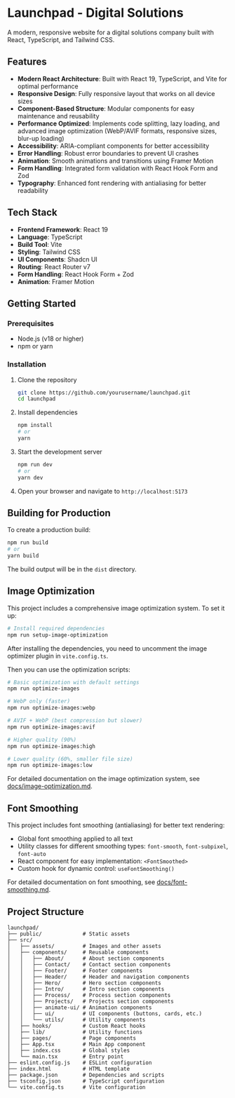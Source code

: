 # Launchpad - Digital Solutions

A modern, responsive website for a digital solutions company built with React, TypeScript, and Tailwind CSS.

## Features

- **Modern React Architecture**: Built with React 19, TypeScript, and Vite for optimal performance
- **Responsive Design**: Fully responsive layout that works on all device sizes
- **Component-Based Structure**: Modular components for easy maintenance and reusability
- **Performance Optimized**: Implements code splitting, lazy loading, and advanced image optimization (WebP/AVIF formats, responsive sizes, blur-up loading)
- **Accessibility**: ARIA-compliant components for better accessibility
- **Error Handling**: Robust error boundaries to prevent UI crashes
- **Animation**: Smooth animations and transitions using Framer Motion
- **Form Handling**: Integrated form validation with React Hook Form and Zod
- **Typography**: Enhanced font rendering with antialiasing for better readability

## Tech Stack

- **Frontend Framework**: React 19
- **Language**: TypeScript
- **Build Tool**: Vite
- **Styling**: Tailwind CSS
- **UI Components**: Shadcn UI
- **Routing**: React Router v7
- **Form Handling**: React Hook Form + Zod
- **Animation**: Framer Motion

## Getting Started

### Prerequisites

- Node.js (v18 or higher)
- npm or yarn

### Installation

1. Clone the repository

   ```bash
   git clone https://github.com/yourusername/launchpad.git
   cd launchpad
   ```

2. Install dependencies

   ```bash
   npm install
   # or
   yarn
   ```

3. Start the development server

   ```bash
   npm run dev
   # or
   yarn dev
   ```

4. Open your browser and navigate to `http://localhost:5173`

## Building for Production

To create a production build:

```bash
npm run build
# or
yarn build
```

The build output will be in the `dist` directory.

## Image Optimization

This project includes a comprehensive image optimization system. To set it up:

```bash
# Install required dependencies
npm run setup-image-optimization
```

After installing the dependencies, you need to uncomment the image optimizer plugin in `vite.config.ts`.

Then you can use the optimization scripts:

```bash
# Basic optimization with default settings
npm run optimize-images

# WebP only (faster)
npm run optimize-images:webp

# AVIF + WebP (best compression but slower)
npm run optimize-images:avif

# Higher quality (90%)
npm run optimize-images:high

# Lower quality (60%, smaller file size)
npm run optimize-images:low
```

For detailed documentation on the image optimization system, see [docs/image-optimization.md](docs/image-optimization.md).

## Font Smoothing

This project includes font smoothing (antialiasing) for better text rendering:

- Global font smoothing applied to all text
- Utility classes for different smoothing types: `font-smooth`, `font-subpixel`, `font-auto`
- React component for easy implementation: `<FontSmoothed>`
- Custom hook for dynamic control: `useFontSmoothing()`

For detailed documentation on font smoothing, see [docs/font-smoothing.md](docs/font-smoothing.md).

## Project Structure

```
launchpad/
├── public/             # Static assets
├── src/
│   ├── assets/         # Images and other assets
│   ├── components/     # Reusable components
│   │   ├── About/      # About section components
│   │   ├── Contact/    # Contact section components
│   │   ├── Footer/     # Footer components
│   │   ├── Header/     # Header and navigation components
│   │   ├── Hero/       # Hero section components
│   │   ├── Intro/      # Intro section components
│   │   ├── Process/    # Process section components
│   │   ├── Projects/   # Projects section components
│   │   ├── animate-ui/ # Animation components
│   │   ├── ui/         # UI components (buttons, cards, etc.)
│   │   └── utils/      # Utility components
│   ├── hooks/          # Custom React hooks
│   ├── lib/            # Utility functions
│   ├── pages/          # Page components
│   ├── App.tsx         # Main App component
│   ├── index.css       # Global styles
│   └── main.tsx        # Entry point
├── eslint.config.js    # ESLint configuration
├── index.html          # HTML template
├── package.json        # Dependencies and scripts
├── tsconfig.json       # TypeScript configuration
└── vite.config.ts      # Vite configuration
```
